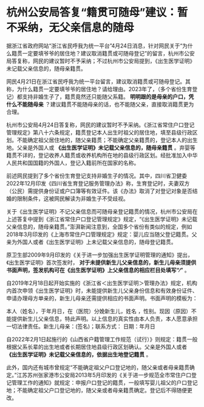 # 杭州公安局答复“籍贯可随母”建议：暂不采纳，无父亲信息的随母

据浙江省政府网站“浙江省民呼我为统一平台”4月24日消息，针对网民关于“为什么籍贯一定要填爷爷的居住地？建议取消籍贯或可随母登记”的留言，杭州市公安局答复称，网民的建议暂时不予采纳；不过杭州市公安局提到，《出生医学证明》未记载父亲信息的，随母亲籍贯。

网民4月21日在浙江省民呼我为统一平台留言，建议取消籍贯或可随母登记。其称，为什么籍贯一定要填爷爷的居住地？请给理由。2023年了，（多个省份生育登记）都支持非婚生子了，籍贯竟然还只能随父系籍。
**明明跟的是母亲的户口，凭什么不能随母亲** ？建议籍贯不能随母亲的话，也不能随父亲，直接取消籍贯更为合理。

杭州市公安局4月24日答复称，网民的建议暂时不予采纳。《浙江省常住户口登记管理规定》第八十六条规定，籍贯登记本人出生时祖父的居住地，填至县级行政区划。不能确定祖父居住地的，随父亲籍贯；不能确定父亲籍贯的，登记本人的出生地。父亲是外国人或
**《出生医学证明》未记载父亲信息的，随母亲籍贯**
。弃婴等籍贯不详的，登记收养人籍贯或收养机构所在地的县级行政区划。经批准加入中华人民共和国国籍的外国人，登记入籍前所在国家的名称。

前述网民提到了多个省份生育登记支持非婚生子的情况。其中，四川省卫健委2022年12月印发《四川省生育登记服务管理办法》称，生育登记时，夫妻双方（公民）需提供身份证或户口簿等有效证件。该《办法》取消了对登记对象是否结婚的限制条件，这被网民解读为非婚生子不受歧视。

关于《出生医学证明》不记父亲信息而可随母亲登记籍贯的情况，杭州市公安局在上述答复中提到《浙江省常住户口登记管理规定》规定，“《出生医学证明》未记载父亲信息的，随母亲籍贯。”澎湃新闻注意到，全国多个省份有类似的规定，例如2018年3月印发的《上海市常住户口管理规定》规定：婴儿应当随父登记籍贯。父亲为外国人或者《出生医学证明》上未记载父亲信息的，随母登记籍贯。

原卫生部2009年9月印发的《关于进一步加强出生医学证明管理的通知》提出，《出生医学证明》首次签发时，
**对于未提供新生儿父亲信息的，新生儿母亲须提供书面声明，签发机构可在《出生医学证明》上父亲信息的相应栏目处填写“∕”** 。

自2019年2月18日起开始实施的《浙江省＜出生医学证明＞管理办法》规定，机构内首次申领《出生医学证明》时，未能提供新生儿父亲身份信息和有效身份证件、申请办理母方单亲的，新生儿母亲还需提供相应的书面声明。书面声明的模板为：

本人（姓名），于年月日，在（医院）分娩新生儿，姓名
，性别。现因（原因）不能提供新生儿父亲信息，特此声明。以上信息的真实性由本人负责，本人愿意承担一切法律责任。新生儿母亲：(签名)；联系方式： 日期：年月日

自2022年2月1日起施行的《山西省户籍管理工作规范（试行）》则规定：籍贯一般根据父系长辈的出生地或者长期居住地县级行政区划确认。父亲是外国人或者
**《出生医学证明》未记载父亲信息的，依据出生地登记籍贯** 。

此外，国内还有城市曾规定“不能确定祖父户口登记地的，随父亲或者母亲籍贯确定。”江苏苏州张家港市公安局2013年5月印发的《关于进一步规范全市常住户口登记管理工作的通知》就规定：申报户口登记的籍贯，一般填写婴儿祖父的户口登记地；不能确定祖父户口登记地的，随父亲或者母亲籍贯确定。登记后不得随便更改。

